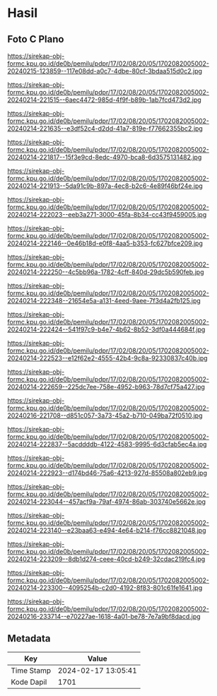 # Hasil

## Foto C Plano

https://sirekap-obj-formc.kpu.go.id/de0b/pemilu/pdpr/17/02/08/20/05/1702082005002-20240215-123859--117e08dd-a0c7-4dbe-80cf-3bdaa515d0c2.jpg

https://sirekap-obj-formc.kpu.go.id/de0b/pemilu/pdpr/17/02/08/20/05/1702082005002-20240214-221515--6aec4472-985d-4f9f-b89b-1ab7fcd473d2.jpg

https://sirekap-obj-formc.kpu.go.id/de0b/pemilu/pdpr/17/02/08/20/05/1702082005002-20240214-221635--e3df52c4-d2dd-41a7-819e-f77662355bc2.jpg

https://sirekap-obj-formc.kpu.go.id/de0b/pemilu/pdpr/17/02/08/20/05/1702082005002-20240214-221817--15f3e9cd-8edc-4970-bca8-6d3575131482.jpg

https://sirekap-obj-formc.kpu.go.id/de0b/pemilu/pdpr/17/02/08/20/05/1702082005002-20240214-221913--5da91c9b-897a-4ec8-b2c6-4e89f46bf24e.jpg

https://sirekap-obj-formc.kpu.go.id/de0b/pemilu/pdpr/17/02/08/20/05/1702082005002-20240214-222023--eeb3a271-3000-45fa-8b34-cc43f9459005.jpg

https://sirekap-obj-formc.kpu.go.id/de0b/pemilu/pdpr/17/02/08/20/05/1702082005002-20240214-222146--0e46b18d-e0f8-4aa5-b353-fc627bfce209.jpg

https://sirekap-obj-formc.kpu.go.id/de0b/pemilu/pdpr/17/02/08/20/05/1702082005002-20240214-222250--4c5bb96a-1782-4cff-840d-29dc5b590feb.jpg

https://sirekap-obj-formc.kpu.go.id/de0b/pemilu/pdpr/17/02/08/20/05/1702082005002-20240214-222348--21654e5a-a131-4eed-9aee-7f3d4a2fb125.jpg

https://sirekap-obj-formc.kpu.go.id/de0b/pemilu/pdpr/17/02/08/20/05/1702082005002-20240214-222424--541f97c9-b4e7-4b62-8b52-3df0a444684f.jpg

https://sirekap-obj-formc.kpu.go.id/de0b/pemilu/pdpr/17/02/08/20/05/1702082005002-20240214-222523--e12f62e2-4555-42b4-9c8a-92330837c40b.jpg

https://sirekap-obj-formc.kpu.go.id/de0b/pemilu/pdpr/17/02/08/20/05/1702082005002-20240214-222659--225dc7ee-758e-4952-b963-78d7cf75a427.jpg

https://sirekap-obj-formc.kpu.go.id/de0b/pemilu/pdpr/17/02/08/20/05/1702082005002-20240216-221708--d851c057-3a73-45a2-b710-049ba72f0510.jpg

https://sirekap-obj-formc.kpu.go.id/de0b/pemilu/pdpr/17/02/08/20/05/1702082005002-20240214-222837--5acddddb-4122-4583-9995-6d3cfab5ec4a.jpg

https://sirekap-obj-formc.kpu.go.id/de0b/pemilu/pdpr/17/02/08/20/05/1702082005002-20240214-222923--d174bd46-75a6-4213-927d-85508a802eb9.jpg

https://sirekap-obj-formc.kpu.go.id/de0b/pemilu/pdpr/17/02/08/20/05/1702082005002-20240214-223044--457acf9a-79af-4974-86ab-303740e5662e.jpg

https://sirekap-obj-formc.kpu.go.id/de0b/pemilu/pdpr/17/02/08/20/05/1702082005002-20240214-223140--e23baa63-e494-4e64-b214-f76cc8821048.jpg

https://sirekap-obj-formc.kpu.go.id/de0b/pemilu/pdpr/17/02/08/20/05/1702082005002-20240214-223209--8db1d274-ceee-40cd-b249-32cdac219fc4.jpg

https://sirekap-obj-formc.kpu.go.id/de0b/pemilu/pdpr/17/02/08/20/05/1702082005002-20240214-223300--4095254b-c2d0-4192-8f83-801c61fe1641.jpg

https://sirekap-obj-formc.kpu.go.id/de0b/pemilu/pdpr/17/02/08/20/05/1702082005002-20240216-233714--e70227ae-1618-4a01-be78-7e7a9bf8dacd.jpg


## Metadata

| Key        | Value               |
| ---------- | ------------------- |
| Time Stamp | 2024-02-17 13:05:41 |
| Kode Dapil | 1701                |



